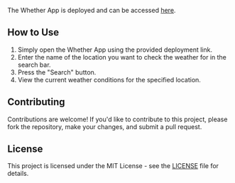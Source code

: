 <!-- # Whether App
Whether App is a simple weather application that provides users with current weather conditions for any location.

## Features

- **Current Weather**: Display current weather conditions including temperature, humidity, wind speed, and description.
- **Search Functionality**: Users can search for weather conditions of any location.
- **Responsive Design**: The app is designed to work seamlessly across various devices and screen sizes.

## Technologies Used

- HTML5
- CSS
- JavaScript

## Deployment -->

The Whether App is deployed and can be accessed [here](https://vivekkumar9525.github.io/Whether-App/).

## How to Use

1. Simply open the Whether App using the provided deployment link.
2. Enter the name of the location you want to check the weather for in the search bar.
3. Press the "Search" button.
4. View the current weather conditions for the specified location.


## Contributing

Contributions are welcome! If you'd like to contribute to this project, please fork the repository, make your changes, and submit a pull request.

## License

This project is licensed under the MIT License - see the [LICENSE](LICENSE) file for details.
